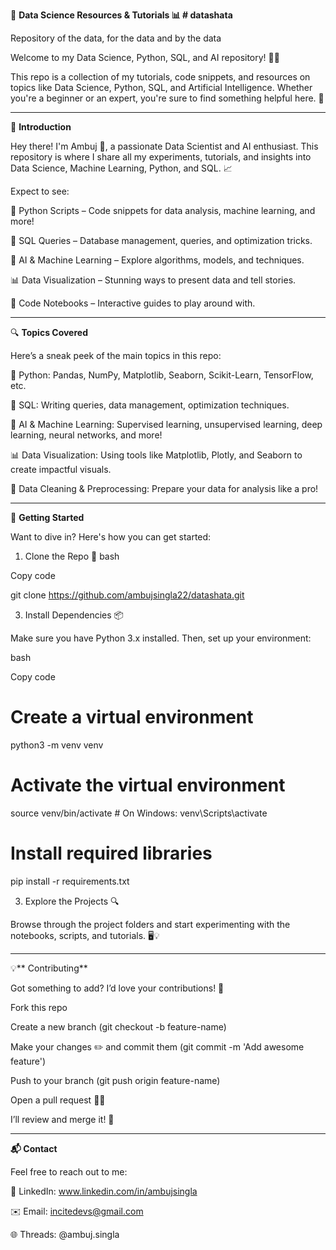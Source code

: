 
🚀 **Data Science Resources & Tutorials 📊 # datashata**

Repository of the data, for the data and by the data

Welcome to my Data Science, Python, SQL, and AI repository! 🤖✨

This repo is a collection of my tutorials, code snippets, and resources on topics like Data Science, Python, SQL, and Artificial Intelligence. Whether you're a beginner or an expert, you're sure to find something helpful here. 🎉


-----------------------------------------------------------------------------------------------------------------------------------------------------------------------------------------

🌟 **Introduction**

Hey there! I'm Ambuj 👋, a passionate Data Scientist and AI enthusiast. This repository is where I share all my experiments, tutorials, and insights into Data Science, Machine Learning, Python, and SQL. 📈


Expect to see:

🐍 Python Scripts – Code snippets for data analysis, machine learning, and more!

💾 SQL Queries – Database management, queries, and optimization tricks.

🤖 AI & Machine Learning – Explore algorithms, models, and techniques.

📊 Data Visualization – Stunning ways to present data and tell stories.

📓 Code Notebooks – Interactive guides to play around with.


-----------------------------------------------------------------------------------------------------------------------------------------------------------------------------------------

🔍 **Topics Covered**

Here’s a sneak peek of the main topics in this repo:


🐍 Python: Pandas, NumPy, Matplotlib, Seaborn, Scikit-Learn, TensorFlow, etc.

💾 SQL: Writing queries, data management, optimization techniques.

🤖 AI & Machine Learning: Supervised learning, unsupervised learning, deep learning, neural networks, and more!

📊 Data Visualization: Using tools like Matplotlib, Plotly, and Seaborn to create impactful visuals.

🔧 Data Cleaning & Preprocessing: Prepare your data for analysis like a pro!


-----------------------------------------------------------------------------------------------------------------------------------------------------------------------------------------

🚀 **Getting Started**

Want to dive in? Here's how you can get started:


1. Clone the Repo 📂
bash

Copy code

git clone https://github.com/ambujsingla22/datashata.git

3. Install Dependencies 📦

Make sure you have Python 3.x installed. Then, set up your environment:

bash

Copy code

# Create a virtual environment

python3 -m venv venv

# Activate the virtual environment

source venv/bin/activate  # On Windows: venv\Scripts\activate

# Install required libraries

pip install -r requirements.txt

3. Explore the Projects 🔍
   
Browse through the project folders and start experimenting with the notebooks, scripts, and tutorials. 🖥️💡


----------------------------------------------------------------------------------------------------------------------------------------------------------------------------------------

💡** Contributing**

Got something to add? I’d love your contributions! 🤝

Fork this repo

Create a new branch (git checkout -b feature-name)

Make your changes ✏️ and commit them (git commit -m 'Add awesome feature')

Push to your branch (git push origin feature-name)

Open a pull request 🧑‍💻

I’ll review and merge it! 🎉


----------------------------------------------------------------------------------------------------------------------------------------------------------------------------------------

**📬 Contact**

Feel free to reach out to me:


🔗 LinkedIn: www.linkedin.com/in/ambujsingla

✉️ Email: incitedevs@gmail.com

🌐 Threads: @ambuj.singla



